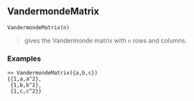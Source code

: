 ## VandermondeMatrix

```
VandermondeMatrix(n)
```

> gives the Vandermonde matrix with `n` rows and columns.

### Examples
 
```
>> VandermondeMatrix({a,b,c})
{{1,a,a^2},
 {1,b,b^2},
 {1,c,c^2}}
```